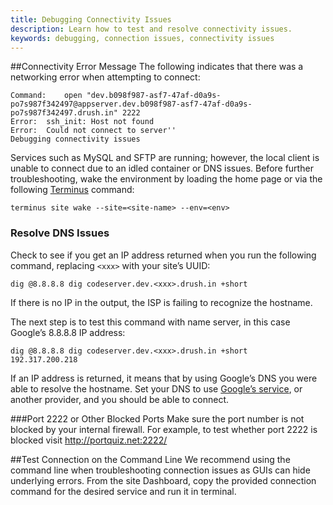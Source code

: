 ```yaml
---
title: Debugging Connectivity Issues
description: Learn how to test and resolve connectivity issues.
keywords: debugging, connection issues, connectivity issues
---
```


##Connectivity Error Message
The following indicates that there was a networking error when attempting to connect:
```
Command:    open "dev.b098f987-asf7-47af-d0a9s-po7s987f342497@appserver.dev.b098f987-asf7-47af-d0a9s-po7s987f342497.drush.in" 2222
Error:  ssh_init: Host not found
Error:  Could not connect to server''
Debugging connectivity issues
```
Services such as MySQL and SFTP are running; however, the local client is unable to connect due to an idled container or DNS issues. Before further troubleshooting, wake the environment by loading the home page or via the following [Terminus](/docs/articles/local/cli/) command:
```
terminus site wake --site=<site-name> --env=<env>
```
### Resolve DNS Issues
Check to see if you get an IP address returned when you run the following command, replacing `<xxx>` with your site’s UUID:  
```
dig @8.8.8.8 dig codeserver.dev.<xxx>.drush.in +short
```

If there is no IP in the output, the ISP is failing to recognize the hostname.

The next step is to test this command with name server, in this case Google’s 8.8.8.8 IP address:

```
dig @8.8.8.8 dig codeserver.dev.<xxx>.drush.in +short
192.317.200.218
```

If an IP address is returned, it means that by using Google’s DNS you were able to resolve the hostname. Set your DNS to use [Google’s service](https://developers.google.com/speed/public-dns/), or another provider, and you should be able to connect.


###Port 2222 or Other Blocked Ports
Make sure the port number is not blocked by your internal firewall. For example, to test whether port 2222 is blocked visit http://portquiz.net:2222/

##Test Connection on the Command Line
We recommend using the command line when troubleshooting connection issues as GUIs can hide underlying errors. From the site Dashboard, copy the provided connection command for the desired service and run it in terminal.
